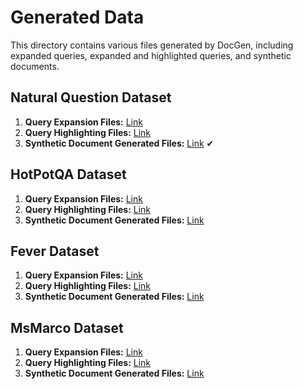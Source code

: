 # Generated Data

This directory contains various files generated by DocGen, including expanded queries, expanded and highlighted queries, and synthetic documents.

## Natural Question Dataset
1. **Query Expansion Files:** [Link]()
2. **Query Highlighting Files:**  [Link]()
3. **Synthetic Document Generated Files:**  [Link](https://transfer.sh/IsFVotng62/bloom_560M_qdocgen_afterqExH.zip) ✔

## HotPotQA Dataset
1. **Query Expansion Files:**  [Link]()
2. **Query Highlighting Files:**  [Link]() 
3. **Synthetic Document Generated Files:**  [Link]()

## Fever Dataset
1. **Query Expansion Files:**  [Link]()
2. **Query Highlighting Files:**  [Link]() 
3. **Synthetic Document Generated Files:**  [Link]()

## MsMarco Dataset
1. **Query Expansion Files:**  [Link]()
2. **Query Highlighting Files:**  [Link]() 
3. **Synthetic Document Generated Files:**  [Link]()
